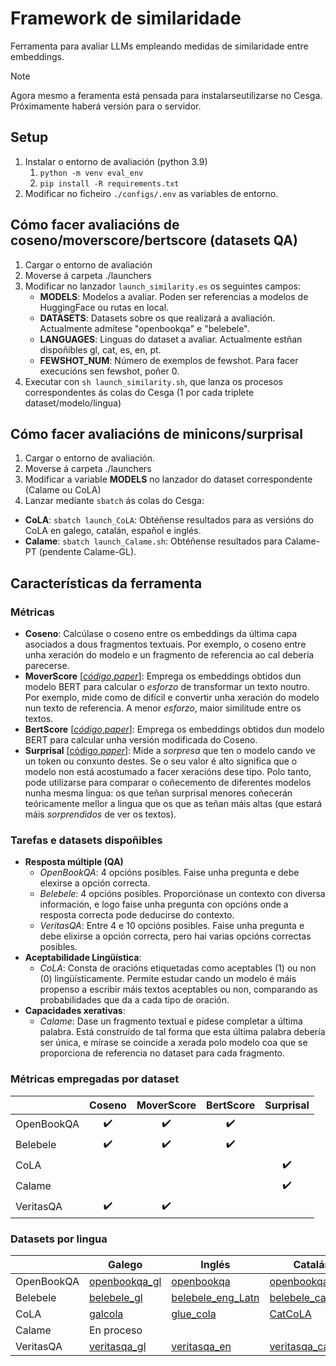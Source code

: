 # Framework de similaridade
Ferramenta para avaliar LLMs empleando medidas de similaridade entre embeddings.

> [!NOTE]  
> Agora mesmo a feramenta está pensada para instalarseutilizarse no Cesga. Próximamente haberá versión para o servidor.

## Setup

1.  Instalar o entorno de avaliación (python 3.9)
    1.  ```python -m venv eval_env```
    2.  ```pip install -R requirements.txt```
2.  Modificar no ficheiro ```./configs/.env``` as variables de entorno.

## Cómo facer avaliacións de coseno/moverscore/bertscore (datasets QA)

1.  Cargar o entorno de avaliación
2.  Moverse á carpeta ./launchers
3.  Modificar no lanzador ```launch_similarity.es``` os seguintes campos:
    -    **MODELS**: Modelos a avaliar. Poden ser referencias a modelos de HuggingFace ou rutas en local.
    -    **DATASETS**: Datasets sobre os que realizará a avaliación. Actualmente admítese "openbookqa" e "belebele".
    -   **LANGUAGES**: Linguas do dataset a avaliar. Actualmente estñan dispoñibles gl, cat, es, en, pt.
    -    **FEWSHOT_NUM**: Número de exemplos de fewshot. Para facer execucións sen fewshot, poñer 0.
4.  Executar con ```sh launch_similarity.sh```, que lanza os procesos correspondentes ás colas do Cesga (1 por cada triplete dataset/modelo/lingua)

## Cómo facer avaliacións de minicons/surprisal

1.  Cargar o entorno de avaliación.
2.  Moverse á carpeta ./launchers
3.  Modificar a variable **MODELS** no lanzador do dataset correspondente (Calame ou CoLA)
4.  Lanzar mediante ```sbatch``` ás colas do Cesga:
   -    **CoLA**: ```sbatch launch_CoLA```: Obtéñense resultados para as versións do CoLA en galego, catalán, español e inglés.
   -    **Calame**: ```sbatch launch_Calame.sh```: Obtéñense resultados para Calame-PT (pendente Calame-GL).

## Características da ferramenta

### Métricas

- **Coseno**: Calcúlase o coseno entre os embeddings da última capa asociados a dous fragmentos textuais. Por exemplo, o coseno entre unha xeración do modelo e un fragmento de referencia ao cal debería parecerse.
- **MoverScore** \[[*código*](https://github.com/AIPHES/emnlp19-moverscore),[*paper*](https://arxiv.org/pdf/1909.02622)\]: Emprega os embeddings obtidos dun modelo BERT para calcular o *esforzo* de transformar un texto noutro. Por exemplo, mide como de difícil e convertir unha xeración do modelo nun texto de referencia. A menor *esforzo*, maior similitude entre os textos.
- **BertScore** \[[*código*](https://github.com/Tiiiger/bert_score),[*paper*](https://arxiv.org/pdf/1904.09675)\]: Emprega os embeddings obtidos dun modelo BERT para calcular unha versión modificada do Coseno.
- **Surprisal** \[[código](https://github.com/kanishkamisra/minicons),[*paper*](https://arxiv.org/pdf/2203.13112)\]: Mide a *sorpresa* que ten o modelo cando ve un token ou conxunto destes. Se o seu valor é alto significa que o modelo non está acostumado a facer xeracións dese tipo. Polo tanto, pode utilizarse para comparar o coñecemento de diferentes modelos nunha mesma lingua: os que teñan surprisal menores coñecerán teóricamente mellor a lingua que os que as teñan máis altas (que estará máis *sorprendidos* de ver os textos).

### Tarefas e datasets dispoñibles
- **Resposta múltiple (QA)**
  - *OpenBookQA*: 4 opcións posibles. Faise unha pregunta e debe elexirse a opción correcta.
  - *Belebele*: 4 opcións posibles. Proporciónase un contexto con diversa información, e logo faise unha pregunta con opcións onde a resposta correcta pode deducirse do contexto.
  - *VeritasQA*: Entre 4 e 10 opcións posibles. Faise unha pregunta e debe elixirse a opción correcta, pero hai varias opcións correctas posibles.
- **Aceptabilidade Lingüística**:   
  - *CoLA*: Consta de oracións etiquetadas como aceptables (1) ou non (0) lingüísticamente. Permite estudar cando un modelo é máis propenso a escribir máis textos aceptables ou non, comparando as probabilidades que da a cada tipo de oración.
- **Capacidades xerativas**:
  - *Calame*: Dase un fragmento textual e pídese completar a última palabra. Está construído de tal forma que esta última palabra debería ser única, e mírase se coincide a xerada polo modelo coa que se proporciona de referencia no dataset para cada fragmento.

### Métricas empregadas por dataset

|            |       Coseno       |     MoverScore     |      BertScore     |      Surprisal     |
|------------|:------------------:|:------------------:|:------------------:|:------------------:|
| OpenBookQA | :heavy_check_mark: | :heavy_check_mark: | :heavy_check_mark: |                    |
|  Belebele  | :heavy_check_mark: | :heavy_check_mark: | :heavy_check_mark: |                    |
|   CoLA     |                    |                    |                    | :heavy_check_mark: |
|   Calame   |                    |                    |                    | :heavy_check_mark: |
| VeritasQA  | :heavy_check_mark: | :heavy_check_mark: |                    |                    |

### Datasets por lingua

|            | Galego                                                                                    | Inglés                                                                                    | Catalán                                                                                   | Español                                                                                   | Portugués                                                                              |
|------------|-------------------------------------------------------------------------------------------|-------------------------------------------------------------------------------------------|-------------------------------------------------------------------------------------------|-------------------------------------------------------------------------------------------|----------------------------------------------------------------------------------------|
| OpenBookQA | [openbookqa_gl](https://huggingface.co/datasets/proxectonos/openbookqa_gl)                | [openbookqa](https://huggingface.co/datasets/cnut1648/openbookqa_retrieved_by_colbert)    | [openbookqa_ca](https://huggingface.co/datasets/projecte-aina/openbookqa_ca)              | [openbookqa_es](https://huggingface.co/datasets/BSC-LT/openbookqa-es)                     | Privado                                                                                |
| Belebele   | [belebele_gl](https://huggingface.co/datasets/proxectonos/belebele_gl)                    | [belebele_eng_Latn](https://huggingface.co/datasets/facebook/belebele/viewer/eng_Latn)    | [belebele_cat_Latn](https://huggingface.co/datasets/facebook/belebele/viewer/cat_Latn)    | [belebele_spa_Latn](https://huggingface.co/datasets/facebook/belebele/viewer/spa_Latn)    | [belebele_por_Latn](https://huggingface.co/datasets/facebook/belebele/viewer/por_Latn) |
| CoLA       | [galcola](https://huggingface.co/datasets/proxectonos/galcola)                            | [glue_cola](https://huggingface.co/datasets/nyu-mll/glue/viewer/cola)                     | [CatCoLA](https://huggingface.co/datasets/nbel/CatCoLA)                                   | [EsCoLA](https://huggingface.co/datasets/nbel/EsCoLA)                                     |                                                                                        |
| Calame     | En proceso                                                                                |                                                                                           |                                                                                           |                                                                                           | [calame-pt](https://huggingface.co/datasets/NOVA-vision-language/calame-pt)            |
| VeritasQA  | [veritasqa_gl](https://huggingface.co/datasets/projecte-aina/veritasQA/viewer/default/gl) | [veritasqa_en](https://huggingface.co/datasets/projecte-aina/veritasQA/viewer/default/en) | [veritasqa_ca](https://huggingface.co/datasets/projecte-aina/veritasQA/viewer/default/ca) | [veritasqa_es](https://huggingface.co/datasets/projecte-aina/veritasQA/viewer/default/es) |                                                                                        |

